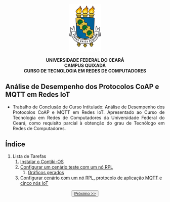 <div align="center">
<img width="20%" height="50%" alt="Universidade Federal do Ceará - UFC, Campus Quixadá" src="./img/logo-ufc.png">
<p><strong>UNIVERSIDADE FEDERAL DO CEARÁ <br> CAMPUS QUIXADÁ <br> CURSO DE TECNOLOGIA EM REDES DE COMPUTADORES</strong></p>
</div>

## Análise de Desempenho dos Protocolos CoAP e MQTT em Redes IoT

- <div style="text-align: justify"> Trabalho de Conclusão de Curso Intitulado: Análise de Desempenho dos Protocolos CoAP e MQTT em Redes IoT. Apresentado ao Curso de Tecnologia em Redes de Computadores da Universidade Federal  do  Ceará,  como  requisito  parcial  à obtenção do grau de Tecnólogo em Redes de Computadores. 
</div>

## Índice

1. Lista de Tarefas
   1. [Instalar o Contiki-OS](./tarefas/1_instalar_contiki/README.md)
   2. [Configurar um cenário teste com um nó RPL](./tarefas/2_configurar_cenario_com_um_no_rpl/README.md)   
       1. [Gráficos gerados](tarefas/2_configurar_cenario_com_um_no_rpl/1_graficos_gerados/README.md)
   3. [Configurar cenário com um nó RPL, protocolo de aplicação MQTT e cinco nós IoT](tarefas/3_configurar_cenario_rpl_mqtt_5_nos_iot/README.md)
    

<div align="center"><button><a href="./tarefas/1_instalar_contiki/README.md">Próximo >></a></button></div

